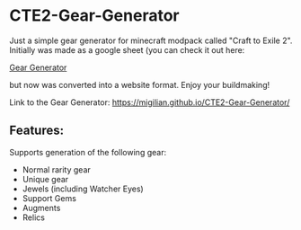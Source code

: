 # CTE2-Gear-Generator
Just a simple gear generator for minecraft modpack called "Craft to Exile 2". Initially was made as a google sheet (you can check it out here: 

[Gear Generator](https://docs.google.com/spreadsheets/d/13HxIXAmYq-SisVf9pFvFEoc7l6ViHAcO2sUi6nsibZE/edit?usp=sharing)

but now was converted into a website format. Enjoy your buildmaking!

Link to the Gear Generator: https://migilian.github.io/CTE2-Gear-Generator/

## Features:
Supports generation of the following gear:
* Normal rarity gear
* Unique gear
* Jewels (including Watcher Eyes)
* Support Gems
* Augments
* Relics
